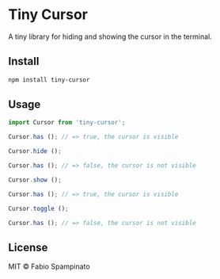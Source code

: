 # Tiny Cursor

A tiny library for hiding and showing the cursor in the terminal.

## Install

```sh
npm install tiny-cursor
```

## Usage

```ts
import Cursor from 'tiny-cursor';

Cursor.has (); // => true, the cursor is visible

Cursor.hide ();

Cursor.has (); // => false, the cursor is not visible

Cursor.show ();

Cursor.has (); // => true, the cursor is visible

Cursor.toggle ();

Cursor.has (); // => false, the cursor is not visible
```

## License

MIT © Fabio Spampinato
